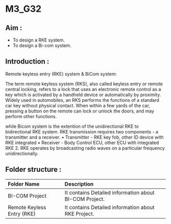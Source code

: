 # M3_G32

## Aim :
* To design a RKE system.
* To design a Bi-com system.

## Introduction :
Remote keyless entry (RKE) system & BiCom system:

The term remote keyless system (RKS), also called keyless entry or remote central locking, refers to a lock that uses an electronic remote control as a key which is activated by a handheld device or automatically by proximity.
Widely used in automobiles, an RKS performs the functions of a standard car key without physical contact. When within a few yards of the car, pressing a button on the remote can lock or unlock the doors, and may perform other functions.

while Bicom system is the extention of the unidirectional RKE to bidirectional RKE system. 
RKE transmission requires two components - a transmitter and a receiver. 
•	Transmitter - RKE key fob, other ID device with RKE integrated 
•	Receiver - Body Control ECU, other ECU with integrated RKE 
2.	 RKE operates by broadcasting radio waves on a particular frequency unidirectionally. 
 
 
## Folder structure :
|   Folder Name        |      Description
|:-------------------- |:--------------------------
| BI-COM Project       | It contains Detailed information about BI-COM Project.
|Remote Keyless Entry (RKE)|It contains Detailed information about RKE Project.

 



